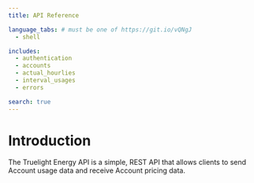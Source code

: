 ```yaml
---
title: API Reference

language_tabs: # must be one of https://git.io/vQNgJ
  - shell

includes:
  - authentication
  - accounts
  - actual_hourlies
  - interval_usages
  - errors

search: true
---
```


# Introduction

The Truelight Energy API is a simple, REST API that allows clients to send
Account usage data and receive Account pricing data.
